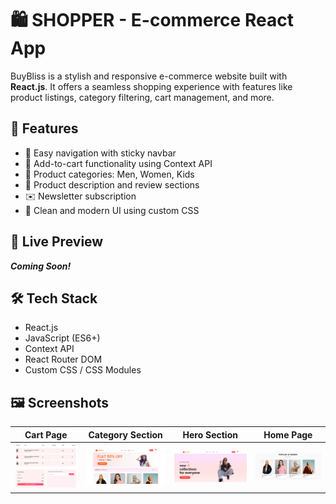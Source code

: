 # 🛍️ SHOPPER - E-commerce React App

BuyBliss is a stylish and responsive e-commerce website built with **React.js**. It offers a seamless shopping experience with features like product listings, category filtering, cart management, and more.

## 🌟 Features

- 🧭 Easy navigation with sticky navbar
- 🛒 Add-to-cart functionality using Context API
- 👕 Product categories: Men, Women, Kids
- 💬 Product description and review sections
- ✉️ Newsletter subscription
- 🎨 Clean and modern UI using custom CSS

## 🚀 Live Preview

_**Coming Soon!**_ 

## 🛠️ Tech Stack

- React.js
- JavaScript (ES6+)
- Context API
- React Router DOM
- Custom CSS / CSS Modules

## 🖼️ Screenshots

| Cart Page | Category Section | Hero Section | Home Page |
|-----------|------------------|---------------|------------|
| ![CartPage](./frontend/assets/CartPage.png) | ![CategorySection](./frontend/assets/CategorySection.png) | ![Hero Section](./frontend/assets/hero_homePage.png) | ![Home Page](./frontend/assets/homePage.png) |


